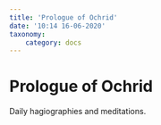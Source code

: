 ```yaml
---
title: 'Prologue of Ochrid'
date: '10:14 16-06-2020'
taxonomy:
    category: docs
---
```


# Prologue of Ochrid

Daily hagiographies and meditations.